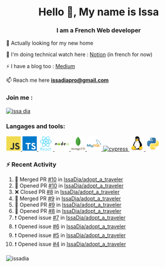 <h1 align="center">Hello 👋, My name is Issa</h1>
<h3 align="center">I am a French Web developer</h3>


🔭 Actually looking for my new home


📝 I'm doing technical watch here :  [Notion](https://www.notion.so/Veille-Techno-Issa-2572f315bd9348c3a13dcb8b8c3cdb0d) (in french for now)

⚡ I have a blog too : [Medium](https://medium.com/@issadia)

📫 Reach me here **issadiapro@gmail.com**

<h3 align="left">Join me :</h3>
<p align="left">
<a href="https://linkedin.com/in/issa-dia-dev/" target="blank"><img align="center" src="https://raw.githubusercontent.com/rahuldkjain/github-profile-readme-generator/master/src/images/icons/Social/linked-in-alt.svg" alt="issa dia" height="30" width="40" /></a>
</p>

<h3 align="left">Langages and tools:</h3>
<p align="left"> 
  <a href="https://developer.mozilla.org/en-US/docs/Web/JavaScript" target="_blank"> <img src="https://raw.githubusercontent.com/devicons/devicon/master/icons/javascript/javascript-original.svg" alt="javascript" width="40" height="40"/> </a>
  <a href="https://www.typescriptlang.org/" target="_blank"> <img src="https://raw.githubusercontent.com/devicons/devicon/master/icons/typescript/typescript-original.svg" alt="typescript" width="40" height="40"/> </a>
  <a href="https://reactjs.org/" target="_blank"> <img src="https://raw.githubusercontent.com/devicons/devicon/master/icons/react/react-original-wordmark.svg" alt="react" width="40" height="40"/> </a>
  <a href="https://nodejs.org" target="_blank"> <img src="https://raw.githubusercontent.com/devicons/devicon/master/icons/nodejs/nodejs-original-wordmark.svg" alt="nodejs" width="40" height="40"/> </a>
   <a href="https://www.mongodb.com/" target="_blank"> <img src="https://raw.githubusercontent.com/devicons/devicon/master/icons/mongodb/mongodb-original-wordmark.svg" alt="mongodb" width="40" height="40"/> </a>
  <a href="https://www.mysql.com/" target="_blank"> <img src="https://raw.githubusercontent.com/devicons/devicon/master/icons/mysql/mysql-original-wordmark.svg" alt="mysql" width="40" height="40"/> </a>
  <a href="https://www.cypress.io" target="_blank"> <img src="https://raw.githubusercontent.com/simple-icons/simple-icons/6e46ec1fc23b60c8fd0d2f2ff46db82e16dbd75f/icons/cypress.svg" alt="cypress" width="40" height="40"/> </a>
  <a href="https://www.linux.org/" target="_blank"> <img src="https://raw.githubusercontent.com/devicons/devicon/master/icons/linux/linux-original.svg" alt="linux" width="40" height="40"/> </a> 
    <a href="https://www.python.org" target="_blank"> <img src="https://raw.githubusercontent.com/devicons/devicon/master/icons/python/python-original.svg" alt="python" width="40" height="40"/> </a>
</p>

### :zap: Recent Activity

<!--START_SECTION:activity-->
1. 🎉 Merged PR [#10](https://github.com/IssaDia/adopt_a_traveler/pull/10) in [IssaDia/adopt_a_traveler](https://github.com/IssaDia/adopt_a_traveler)
2. 💪 Opened PR [#10](https://github.com/IssaDia/adopt_a_traveler/pull/10) in [IssaDia/adopt_a_traveler](https://github.com/IssaDia/adopt_a_traveler)
3. ❌ Closed PR [#8](https://github.com/IssaDia/adopt_a_traveler/pull/8) in [IssaDia/adopt_a_traveler](https://github.com/IssaDia/adopt_a_traveler)
4. 🎉 Merged PR [#9](https://github.com/IssaDia/adopt_a_traveler/pull/9) in [IssaDia/adopt_a_traveler](https://github.com/IssaDia/adopt_a_traveler)
5. 💪 Opened PR [#9](https://github.com/IssaDia/adopt_a_traveler/pull/9) in [IssaDia/adopt_a_traveler](https://github.com/IssaDia/adopt_a_traveler)
6. 💪 Opened PR [#8](https://github.com/IssaDia/adopt_a_traveler/pull/8) in [IssaDia/adopt_a_traveler](https://github.com/IssaDia/adopt_a_traveler)
7. ❗️ Opened issue [#7](https://github.com/IssaDia/adopt_a_traveler/issues/7) in [IssaDia/adopt_a_traveler](https://github.com/IssaDia/adopt_a_traveler)
8. ❗️ Opened issue [#6](https://github.com/IssaDia/adopt_a_traveler/issues/6) in [IssaDia/adopt_a_traveler](https://github.com/IssaDia/adopt_a_traveler)
9. ❗️ Opened issue [#5](https://github.com/IssaDia/adopt_a_traveler/issues/5) in [IssaDia/adopt_a_traveler](https://github.com/IssaDia/adopt_a_traveler)
10. ❗️ Opened issue [#4](https://github.com/IssaDia/adopt_a_traveler/issues/4) in [IssaDia/adopt_a_traveler](https://github.com/IssaDia/adopt_a_traveler)
<!--END_SECTION:activity-->

<p><img align="center" src="https://github-readme-streak-stats.herokuapp.com/?user=issadia&" alt="issadia" /></p>

